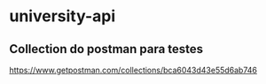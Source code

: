 # university-api

## Collection do postman para testes
https://www.getpostman.com/collections/bca6043d43e55d6ab746